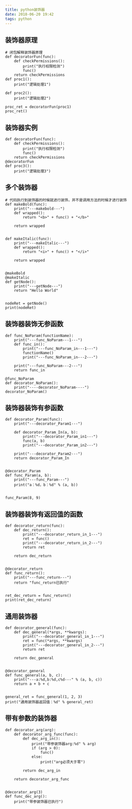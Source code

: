 ```yaml
---
title: python装饰器
date: 2018-06-20 19:42
tags: python
---
```

装饰器原理
---
    # 闭包解释装饰器原理
    def decoratorFun(func):
        def checkPermissions():
            print("执行权限检测")
            func()
        return checkPermissions
    def proc1():
        print("逻辑处理1")

    def proc2():
        print("逻辑处理2")

    proc_ret = decoratorFun(proc1)
    proc_ret()
装饰器实例
---
    def decoratorFun(func):
        def checkPermissions():
            print("执行权限检测")
            func()
        return checkPermissions
    @decoratorFun
    def proc3():
        print("逻辑处理3")

多个装饰器
---
    # 代码执行到装饰器的时候就进行装饰，并不是调用方法的时候才进行装饰
    def makeBold(func):
        print("---makebold---")
        def wrapped():
            return "<b>" + func() + "</b>"

        return wrapped


    def makeItalic(func):
        print("---makeItalic---")
        def wrapped():
            return "<i>" + func() + "</i>"

        return wrapped


    @makeBold
    @makeItalic
    def getNode():
        print("---getNode---")
        return "Hello World"


    nodeRet = getNode()
    print(nodeRet)

装饰器装饰无参函数
---
    def func_NoParam(functionName):
        print("---func_NoParam---1---")
        def func_in():
            print("---func_NoParam_in---1---")
            functionName()
            print("---func_NoParam_in---2---")

        print("---func_NoParam---2---")
        return func_in

    @func_NoParam
    def decorator_NoParam():
        print("----decorator_NoParam----")
    decorator_NoParam()

装饰器装饰有参函数
---
    def decorator_Param(func):
        print("---decorator_Param1---")

        def decorator_Param_In(a, b):
            print("---decorator_Param_in1---")
            func(a, b)
            print("---decorator_Param_in2---")

        print("---decorator_Param2---")
        return decorator_Param_In


    @decorator_Param
    def func_Param(a, b):
        print("---func_Param---")
        print("a：%d，b：%d" % (a, b))


    func_Param(8, 9)

装饰器装饰有返回值的函数
---
    def decorator_return(func):
        def dec_return():
            print("---decorator_return_in_1---")
            ret = func()
            print("---decorator_return_in_2---")
            return ret

        return dec_return


    @decorator_return
    def func_return():
        print("---func_return---")
        return "func_return已执行"


    ret_dec_return = func_return()
    print(ret_dec_return)

通用装饰器
---
    def decorator_general(func):
        def dec_general(*args, **kwargs):
            print("---decorator_general_in_1---")
            ret = func(*args, **kwargs)
            print("---decorator_general_in_2---")
            return ret

        return dec_general


    @decorator_general
    def func_general(a, b, c):
        print("---a:%d,b:%d,c%d---" % (a, b, c))
        return a + b + c


    general_ret = func_general(1, 2, 3)
    print("通用装饰器返回值：%d" % general_ret)

带有参数的装饰器
---
    def decorator_arg(arg):
        def decorator_arg_func(func):
            def dec_arg_in():
                print("带参装饰器arg:%d" % arg)
                if (arg > 0):
                    func()
                else:
                    print("arg必须大于零")

            return dec_arg_in

        return decorator_arg_func


    @decorator_arg(3)
    def func_dec_arg():
        print("带参装饰器已执行")